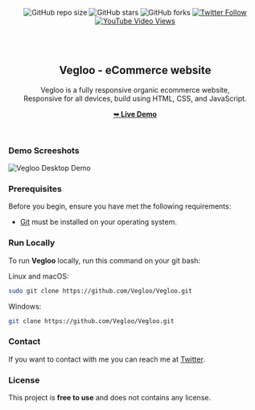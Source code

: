 <div align="center">
  
  ![GitHub repo size](https://img.shields.io/github/repo-size/Vegloo/Vegloo)
  ![GitHub stars](https://img.shields.io/github/stars/Vegloo/Vegloo?style=social)
  ![GitHub forks](https://img.shields.io/github/forks/Vegloo/Vegloo?style=social)
[![Twitter Follow](https://img.shields.io/twitter/follow/Vegloo_?style=social)](https://twitter.com/intent/follow?screen_name=Vegloo_)
  [![YouTube Video Views](https://img.shields.io/youtube/views/sgCSEk1XsCo?style=social)](https://youtu.be/sgCSEk1XsCo)

  <br />
  <br />

  <h2 align="center">Vegloo - eCommerce website</h2>

  Vegloo is a fully responsive organic ecommerce website, <br />Responsive for all devices, build using HTML, CSS, and JavaScript.

  <a href="https://Vegloo.github.io/Vegloo/"><strong>➥ Live Demo</strong></a>

</div>

<br />

### Demo Screeshots

![Vegloo Desktop Demo](./readme-images/desktop.png "Desktop Demo")

### Prerequisites

Before you begin, ensure you have met the following requirements:

* [Git](https://git-scm.com/downloads "Download Git") must be installed on your operating system.

### Run Locally

To run **Vegloo** locally, run this command on your git bash:

Linux and macOS:

```bash
sudo git clone https://github.com/Vegloo/Vegloo.git
```

Windows:

```bash
git clone https://github.com/Vegloo/Vegloo.git
```

### Contact

If you want to contact with me you can reach me at [Twitter](https://www.twitter.com/Vegloo).

### License

This project is **free to use** and does not contains any license.
